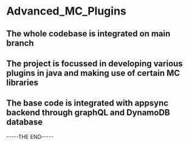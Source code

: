 # Advanced_MC_Plugins
## The whole codebase is integrated on main branch
## The project is focussed in developing various plugins in java and making use of certain MC libraries
## The base code is integrated with appsync backend through graphQL and DynamoDB database

-----THE END-----
